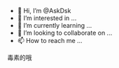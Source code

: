 - 👋 Hi, I’m @AskDsk
- 👀 I’m interested in ...
- 🌱 I’m currently learning ...
- 💞️ I’m looking to collaborate on ...
- 📫 How to reach me ...

<!---
AskDsk/AskDsk is a ✨ special ✨ repository because its `README.md` (this file) appears on your GitHub profile.
You can click the Preview link to take a look at your changes.
---> 毒素的哦
